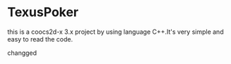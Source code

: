 # TexusPoker
this is a coocs2d-x  3.x project by using language C++.It's very simple and easy to read the code.

changged